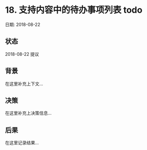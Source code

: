# 18. 支持内容中的待办事项列表 todo

日期: 2018-08-22

## 状态

2018-08-22 提议

## 背景

在这里补充上下文...

## 决策

在这里补充上决策信息...

## 后果

在这里记录结果...

